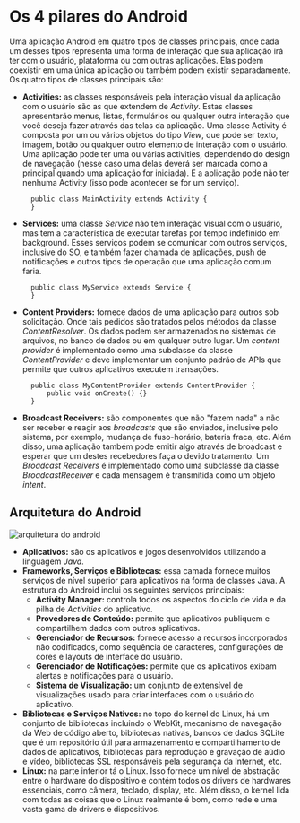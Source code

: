 # Os 4 pilares do Android

Uma aplicação Android em quatro tipos de classes principais, onde cada um desses tipos representa uma forma de interação que sua aplicação irá ter com o usuário, plataforma ou com outras aplicações. Elas podem coexistir em uma única aplicação ou também podem existir separadamente. Os quatro tipos de classes principais são:

- __Activities:__ as classes responsáveis pela interação visual da aplicação com o usuário são as que extendem de _Activity_. Estas classes apresentarão menus, listas, formulários ou qualquer outra interação que você deseja fazer através das telas  da aplicação. Uma classe Activity é composta por um ou vários objetos do tipo _View_, que pode ser texto, imagem, botão ou qualquer outro elemento de interação com o usuário. Uma aplicação pode ter uma ou várias activities, dependendo do design de navegação (nesse caso uma delas deverá ser marcada como a principal quando uma aplicação for iniciada). E a aplicação pode não ter nenhuma Activity (isso pode acontecer se for um serviço).

        public class MainActivity extends Activity {
        }

- __Services:__ uma classe _Service_ não tem interação visual com o usuário, mas tem a característica de executar tarefas por tempo indefinido em background. Esses serviços podem se comunicar com outros serviços, inclusive do SO, e também fazer chamada de aplicações, push de notificações e outros tipos de operação que uma aplicação comum faria.

        public class MyService extends Service {
        }

- __Content Providers:__ fornece dados de uma aplicação para outros sob solicitação. Onde tais pedidos são tratados pelos métodos da classe _ContentResolver_. Os dados podem ser armazenados no sistemas de arquivos, no banco de dados ou em qualquer outro lugar. Um _content provider_ é implementado como uma subclasse da classe _ContentProvider_ e deve implementar um conjunto padrão de APIs que permite que outros aplicativos executem transações.

        public class MyContentProvider extends ContentProvider {
            public void onCreate() {}
        }

- __Broadcast Receivers:__ são componentes que não "fazem nada" a não ser receber e reagir aos _broadcasts_ que são enviados, inclusive pelo sistema, por exemplo, mudança de fuso-horário, bateria fraca, etc. Além disso, uma aplicação também pode emitir algo através de broadcast e esperar que um destes recebedores faça o devido tratamento. Um _Broadcast Receivers_ é implementado como uma subclasse da classe _BroadcastReceiver_ e cada mensagem é transmitida como um objeto _intent_.

## Arquitetura do Android

![arquitetura do android](/home/ingrid/Documentos/Estudos/Android/plataforma-android.png)

- __Aplicativos:__ são os aplicativos e jogos desenvolvidos utilizando a linguagem _Java_.
- __Frameworks, Serviços e Bibliotecas:__ essa camada fornece muitos serviços de nível superior para aplicativos na forma de classes Java. A estrutura do Android inclui os seguintes serviços principais:
  - __Activity Manager:__ controla todos os aspectos do ciclo de vida e da pilha de _Activities_ do aplicativo.
  - __Provedores de Conteúdo:__ permite que aplicativos publiquem e compartilhem dados com outros aplicativos.
  - __Gerenciador de Recursos:__ fornece acesso a recursos incorporados não codificados, como sequência de caracteres, configurações de cores e layouts de interface do usuário.
  - __Gerenciador de Notificações:__ permite que os aplicativos exibam alertas e notificações para o usuário.
  - __Sistema de Visualização:__ um conjunto de extensível de visualizações usado para criar interfaces com o usuário do aplicativo.
- __Bibliotecas e Serviços Nativos:__  no topo do kernel do Linux, há um conjunto de bibliotecas incluindo o WebKit, mecanismo de navegação da Web de código aberto, bibliotecas nativas, bancos de dados SQLite que é um repositório útil para armazenamento e compartilhamento de dados de aplicativos, bibliotecas para reprodução e gravação de aúdio e vídeo, bibliotecas SSL responsáveis pela segurança da Internet, etc.
- __Linux:__ na parte inferior tá o Linux. Isso fornece um nível de abstração entre o hardware do dispositivo e contém todos os drivers de hardwares essenciais, como câmera, teclado, display, etc. Além disso, o kernel lida com todas as coisas que o Linux realmente é bom, como rede e uma vasta gama de drivers e dispositivos.
